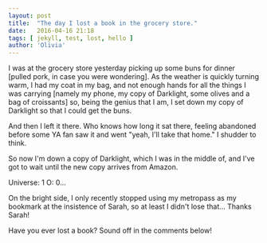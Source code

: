 ```yaml
---
layout: post
title:  "The day I lost a book in the grocery store."
date:   2016-04-16 21:18
tags: [ jekyll, test, lost, hello ]
author: 'Olivia'
---
```

I was at the grocery store yesterday picking up some buns for dinner [pulled pork, in case you were wondering]. As the weather is quickly turning warm, I had my coat in my bag, and not enough hands for all the things I was carrying [namely my phone, my copy of Darklight, some olives and a bag of croissants] so, being the genius that I am, I set down my copy of Darklight so that I could get the buns.

And then I left it there. Who knows how long it sat there, feeling abandoned before some YA fan saw it and went "yeah, I'll take that home." I shudder to think.

So now I'm down a copy of Darklight, which I was in the middle of, and I've got to wait until the new copy arrives from Amazon.

Universe: 1
O: 0...

On the bright side, I only recently stopped using my metropass as my bookmark at the insistence of Sarah, so at least I didn't lose that... Thanks Sarah!

Have you ever lost a book? Sound off in the comments below!
